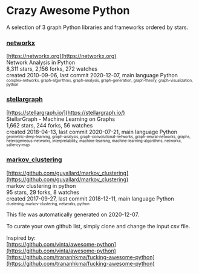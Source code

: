 # Crazy Awesome Python
A selection of 3 graph Python libraries and frameworks ordered by stars.  


### [networkx](https://github.com/networkx/networkx)  
[https://networkx.org](https://networkx.org)  
Network Analysis in Python  
8,311 stars, 2,156 forks, 272 watches  
created 2010-09-06, last commit 2020-12-07, main language Python  
<sub><sup>complex-networks, graph-algorithms, graph-analysis, graph-generation, graph-theory, graph-visualization, python</sup></sub>


### [stellargraph](https://github.com/stellargraph/stellargraph)  
[https://stellargraph.io/](https://stellargraph.io/)  
StellarGraph - Machine Learning on Graphs  
1,662 stars, 244 forks, 56 watches  
created 2018-04-13, last commit 2020-07-21, main language Python  
<sub><sup>geometric-deep-learning, graph-analysis, graph-convolutional-networks, graph-neural-networks, graphs, heterogeneous-networks, interpretability, machine-learning, machine-learning-algorithms, networkx, saliency-map</sup></sub>


### [markov_clustering](https://github.com/guyallard/markov_clustering)  
[https://github.com/guyallard/markov_clustering](https://github.com/guyallard/markov_clustering)  
markov clustering in python  
95 stars, 29 forks, 8 watches  
created 2017-09-27, last commit 2018-12-11, main language Python  
<sub><sup>clustering, markov-clustering, networks, python</sup></sub>


This file was automatically generated on 2020-12-07.  

To curate your own github list, simply clone and change the input csv file.  

Inspired by:  
[https://github.com/vinta/awesome-python](https://github.com/vinta/awesome-python)  
[https://github.com/trananhkma/fucking-awesome-python](https://github.com/trananhkma/fucking-awesome-python)  